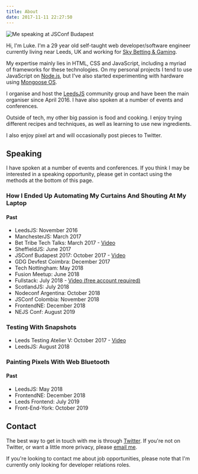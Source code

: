 ```yaml
---
title: About
date: 2017-11-11 22:27:50
---
```

![Me speaking at JSConf Budapest](/img/luke-bonaccorsi.jpg)

Hi, I'm Luke. I'm a 29 year old self-taught web developer/software engineer currently living near Leeds, UK and working for [Sky Betting & Gaming](https://www.skybetcareers.com/).

My expertise mainly lies in HTML, CSS and JavaScript, including a myriad of frameworks for these technologies. On my personal projects I tend to use JavaScript on [Node.js](https://nodejs.org), but I've also started experimenting with hardware using [Mongoose OS](https://mongoose-os.com/).

I organise and host the [LeedsJS](https://www.meetup.com/LeedsJS/) community group and have been the main organiser since April 2016. I have also spoken at a number of events and conferences.

Outside of tech, my other big passion is food and cooking. I enjoy trying different recipes and techniques, as well as learning to use new ingredients.

I also enjoy pixel art and will occasionally post pieces to Twitter.

## Speaking
I have spoken at a number of events and conferences. If you think I may be interested in a speaking opportunity, please get in contact using the methods at the bottom of this page.

### How I Ended Up Automating My Curtains And Shouting At My Laptop
#### Past
- LeedsJS: November 2016
- ManchesterJS: March 2017
- Bet Tribe Tech Talks: March 2017 - [Video](https://www.youtube.com/watch?v=-fR9lc3AKtw)
- SheffieldJS: June 2017
- JSConf Budapest 2017: October 2017 - [Video](https://www.youtube.com/watch?v=dAqKa3waNx8)
- GDG Devfest Coimbra: December 2017
- Tech Nottingham: May 2018
- Fusion Meetup: June 2018
- Fullstack: July 2018 - [Video (free account required)](https://skillsmatter.com/skillscasts/11714-how-i-ended-up-automating-my-curtains-and-shouting-at-my-laptop)
- ScotlandJS: July 2018
- Nodeconf Argentina: October 2018
- JSConf Colombia: November 2018
- FrontendNE: December 2018
- NEJS Conf: August 2019

### Testing With Snapshots
- Leeds Testing Atelier V: October 2017 - [Video](https://www.youtube.com/watch?v=uzfydKkSAuc)
- LeedsJS: August 2018

### Painting Pixels With Web Bluetooth
#### Past
- LeedsJS: May 2018
- FrontendNE: December 2018
- Leeds Frontend: July 2019
- Front-End-York: October 2019

## Contact
The best way to get in touch with me is through [Twitter](https://twitter.com/CodeFoodPixels). If you're not on Twitter, or want a little more privacy, please [email me](mailto:luke@lukeb.co.uk).

If you're looking to contact me about job opportunities, please note that I'm currently only looking for developer relations roles.
